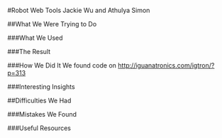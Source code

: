 #Robot Web Tools
Jackie Wu and Athulya Simon

##What We Were Trying to Do

###What We Used

###The Result

###How We Did It
We found code on http://iguanatronics.com/igtron/?p=313

###Interesting Insights

##Difficulties We Had

###Mistakes We Found

###Useful Resources
